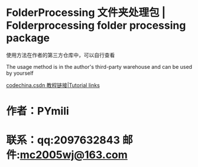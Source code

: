 # FolderProcessing 文件夹处理包 | Folderprocessing folder processing package


使用方法在作者的第三方仓库中，可以自行查看


The usage method is in the author's third-party warehouse and can be used by yourself

[codechina.csdn 教程链接|Tutorial links](https://codechina.csdn.net/qq_53280175/randomkey)


# 作者：PYmili

# 联系：qq:2097632843 邮件:mc2005wj@163.com
